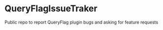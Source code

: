 # QueryFlagIssueTraker
Public repo to report QueryFlag plugin bugs and asking for feature requests 
